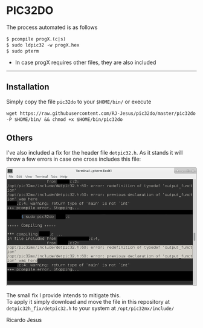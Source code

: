 # PIC32DO

The process automated is as follows

```
$ pcompile progX.(c|s)
$ sudo ldpic32 -w progX.hex
$ sudo pterm
```

* In case progX requires other files, they are also included

---

## Installation 

Simply copy the file `pic32do` to your `$HOME/bin/` or execute

```
wget https://raw.githubusercontent.com/RJ-Jesus/pic32do/master/pic32do -P $HOME/bin/ && chmod +x $HOME/bin/pic32do
```

## Others

I've also included a fix for the header file `detpic32.h`. As it stands it will throw a few errors in case one cross includes this file:

![detpic32h error](https://github.com/RJ-Jesus/pic32do/raw/master/detpic32h_fix/detpic32h_error.png "detpic32h error")

The small fix I provide intends to mitigate this.  
To apply it simply download and move the file in this repository at `detpic32h_fix/detpic32.h` to your system at `/opt/pic32mx/include/`

Ricardo Jesus
